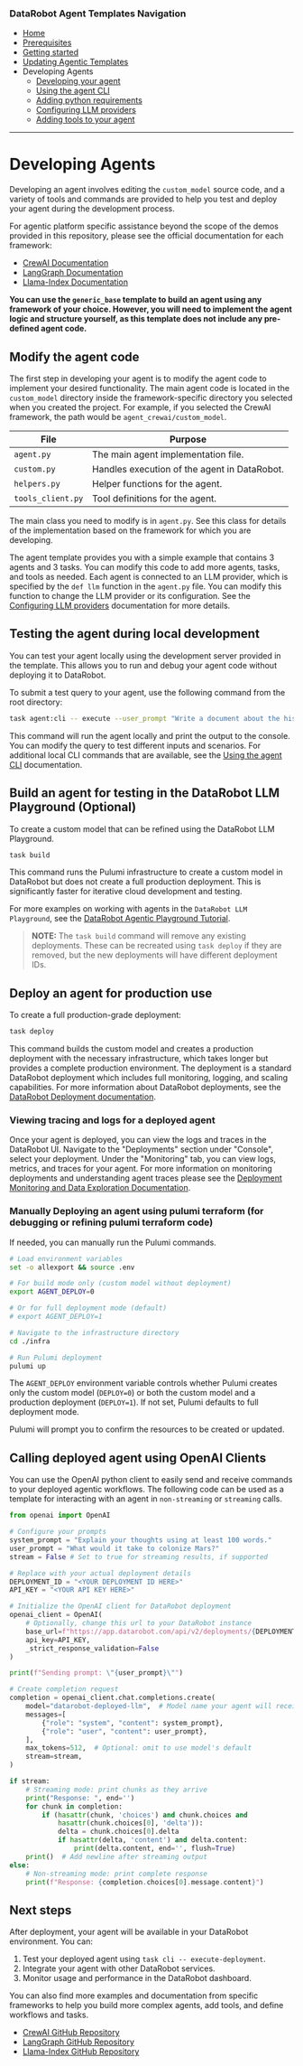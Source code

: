 ### DataRobot Agent Templates Navigation
- [Home](/README.md)
- [Prerequisites](/docs/getting-started-prerequisites.md)
- [Getting started](/docs/getting-started.md)
- [Updating Agentic Templates](/docs/getting-started-updating.md)
- Developing Agents
  - [Developing your agent](/docs/developing-agents.md)
  - [Using the agent CLI](/docs/developing-agents-cli.md)
  - [Adding python requirements](/docs/developing-agents-python-requirements.md)
  - [Configuring LLM providers](/docs/developing-agents-llm-providers.md)
  - [Adding tools to your agent](/docs/developing-agents-tools.md)
---

# Developing Agents

Developing an agent involves editing the `custom_model` source code, and a variety of tools and commands are provided 
to help you test and deploy your agent during the development process.

For agentic platform specific assistance beyond the scope of the demos provided in this repository,
please see the official documentation for each framework:
- [CrewAI Documentation](https://docs.crewai.com/)
- [LangGraph Documentation](https://langchain-ai.github.io/langgraph/concepts/why-langgraph/)
- [Llama-Index Documentation](https://gpt-index.readthedocs.io/en/latest/)

**You can use the `generic_base` template to build an agent using any framework of your choice. However, you will need 
to implement the agent logic and structure yourself, as this template does not include any pre-defined agent code.**

## Modify the agent code

The first step in developing your agent is to modify the agent code to implement your desired functionality.
The main agent code is located in the `custom_model` directory inside the framework-specific directory you selected when
you created the project. For example, if you selected the CrewAI framework, the path would be `agent_crewai/custom_model`.

| File | Purpose |
|------|---------|
| `agent.py` | The main agent implementation file. |
| `custom.py` | Handles execution of the agent in DataRobot. |
| `helpers.py` | Helper functions for the agent. |
| `tools_client.py` | Tool definitions for the agent. |

The main class you need to modify is in `agent.py`. See this class for details of the implementation
based on the framework for which you are developing.

The agent template provides you with a simple example that contains 3 agents and 3 tasks. You can modify this code
to add more agents, tasks, and tools as needed.  Each agent is connected to an LLM provider, which is specified by 
the `def llm` function in the `agent.py` file. You can modify this function to change the LLM provider or its 
configuration. See the [Configuring LLM providers](/docs/developing-agents-llm-providers.md) documentation for more 
details.

## Testing the agent during local development

You can test your agent locally using the development server provided in the template. This allows you to run and debug
your agent code without deploying it to DataRobot.

To submit a test query to your agent, use the following command from the root directory:

```bash
task agent:cli -- execute --user_prompt "Write a document about the history of AI."
```

This command will run the agent locally and print the output to the console. You can modify the query to test different
inputs and scenarios. For additional local CLI commands that are available, see the 
[Using the agent CLI](/docs/developing-agents-cli.md) documentation.

## Build an agent for testing in the DataRobot LLM Playground (Optional)

To create a custom model that can be refined using the DataRobot LLM Playground.

```bash
task build
```

This command runs the Pulumi infrastructure to create a custom model in DataRobot but does not create a full 
production deployment. This is significantly faster for iterative cloud development and testing.

For more examples on working with agents in the `DataRobot LLM Playground`, see the 
[DataRobot Agentic Playground Tutorial](https://docs.datarobot.com/en/docs/gen-ai/genai-agents/agentic-playground.html).

> **NOTE:** The `task build` command will remove any existing deployments. These can be recreated using `task deploy`
> if they are removed, but the new deployments will have different deployment IDs.

## Deploy an agent for production use

To create a full production-grade deployment:

```bash
task deploy
```

This command builds the custom model and creates a production deployment with the necessary infrastructure, 
which takes longer but provides a complete production environment. The deployment is a standard DataRobot deployment
which includes full monitoring, logging, and scaling capabilities. For more information about DataRobot deployments,
see the [DataRobot Deployment documentation](https://docs.datarobot.com/en/docs/mlops/deployment/index.html#deployment).

### Viewing tracing and logs for a deployed agent

Once your agent is deployed, you can view the logs and traces in the DataRobot UI. Navigate to the "Deployments" section
under "Console", select your deployment. Under the "Monitoring" tab, you can view logs, metrics, and traces for your 
agent. For more information on monitoring deployments and understanding agent traces please see the
[Deployment Monitoring and Data Exploration Documentation](
https://docs.datarobot.com/en/docs/workbench/nxt-console/nxt-monitoring/nxt-data-exploration.html).

### Manually Deploying an agent using pulumi terraform (for debugging or refining pulumi terraform code)

If needed, you can manually run the Pulumi commands.

```bash
# Load environment variables
set -o allexport && source .env

# For build mode only (custom model without deployment)
export AGENT_DEPLOY=0

# Or for full deployment mode (default)
# export AGENT_DEPLOY=1

# Navigate to the infrastructure directory
cd ./infra

# Run Pulumi deployment
pulumi up
```

The `AGENT_DEPLOY` environment variable controls whether Pulumi creates only the custom model (`DEPLOY=0`) or both 
the custom model and a production deployment (`DEPLOY=1`). If not set, Pulumi defaults to full deployment mode.

Pulumi will prompt you to confirm the resources to be created or updated.

## Calling deployed agent using OpenAI Clients
You can use the OpenAI python client to easily send and receive commands to your deployed agentic workflows.
The following code can be used as a template for interacting with an agent in `non-streaming` or `streaming`
calls.

```python
from openai import OpenAI

# Configure your prompts
system_prompt = "Explain your thoughts using at least 100 words."
user_prompt = "What would it take to colonize Mars?"
stream = False # Set to true for streaming results, if supported

# Replace with your actual deployment details
DEPLOYMENT_ID = "<YOUR DEPLOYMENT ID HERE>"
API_KEY = "<YOUR API KEY HERE>"

# Initialize the OpenAI client for DataRobot deployment
openai_client = OpenAI(
    # Optionally, change this url to your DataRobot instance
    base_url=f"https://app.datarobot.com/api/v2/deployments/{DEPLOYMENT_ID}/",
    api_key=API_KEY,
    _strict_response_validation=False
)

print(f"Sending prompt: \"{user_prompt}\"")

# Create completion request
completion = openai_client.chat.completions.create(
    model="datarobot-deployed-llm",  # Model name your agent will receive
    messages=[
        {"role": "system", "content": system_prompt},
        {"role": "user", "content": user_prompt},
    ],
    max_tokens=512,  # Optional: omit to use model's default
    stream=stream,
)

if stream:
    # Streaming mode: print chunks as they arrive
    print("Response: ", end='')
    for chunk in completion:
        if (hasattr(chunk, 'choices') and chunk.choices and 
            hasattr(chunk.choices[0], 'delta')):
            delta = chunk.choices[0].delta
            if hasattr(delta, 'content') and delta.content:
                print(delta.content, end='', flush=True)
    print()  # Add newline after streaming output
else:
    # Non-streaming mode: print complete response
    print(f"Response: {completion.choices[0].message.content}")
```

## Next steps

After deployment, your agent will be available in your DataRobot environment. You can:

1. Test your deployed agent using `task cli -- execute-deployment`.
2. Integrate your agent with other DataRobot services.
3. Monitor usage and performance in the DataRobot dashboard.

You can also find more examples and documentation from specific frameworks to help you build more complex agents,
add tools, and define workflows and tasks.
- [CrewAI GitHub Repository](https://github.com/crewAIInc/crewAI)
- [LangGraph GitHub Repository](https://github.com/langchain-ai/langgraph)
- [Llama-Index GitHub Repository](https://github.com/run-llama/llama_index)
